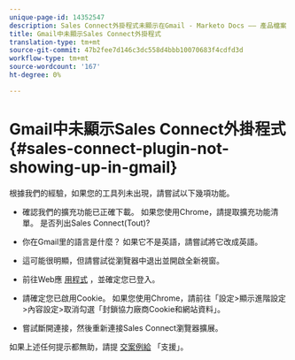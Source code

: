 ```yaml
---
unique-page-id: 14352547
description: Sales Connect外掛程式未顯示在Gmail - Marketo Docs —— 產品檔案
title: Gmail中未顯示Sales Connect外掛程式
translation-type: tm+mt
source-git-commit: 47b2fee7d146c3dc558d4bbb10070683f4cdfd3d
workflow-type: tm+mt
source-wordcount: '167'
ht-degree: 0%

---
```



# Gmail中未顯示Sales Connect外掛程式 {#sales-connect-plugin-not-showing-up-in-gmail}

根據我們的經驗，如果您的工具列未出現，請嘗試以下幾項功能。

- 確認我們的擴充功能已正確下載。 如果您使用Chrome，請提取擴充功能清單。 是否列出Sales Connect(Tout)?

- 你在Gmail里的語言是什麼？ 如果它不是英語，請嘗試將它改成英語。

- 這可能很明顯，但請嘗試從瀏覽器中退出並開啟全新視窗。

- 前往Web應 [用程式](http://toutapp.com/login) ，並確定您已登入。

- 請確定您已啟用Cookie。 如果您使用Chrome，請前往「設定>顯示進階設定>內容設定>取消勾選「封鎖協力廠商Cookie和網站資料」。

- 嘗試斷開連接，然後重新連接Sales Connect瀏覽器擴展。

如果上述任何提示都無助，請提 [交案例給](http://nation.marketo.com/community/support_solutions) 「支援」。
